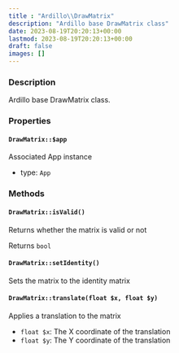 ```yaml
---
title : "Ardillo\\DrawMatrix"
description: "Ardillo base DrawMatrix class"
date: 2023-08-19T20:20:13+00:00
lastmod: 2023-08-19T20:20:13+00:00
draft: false
images: []
---
```

### Description

Ardillo base DrawMatrix class.

### Properties

#### `DrawMatrix::$app`

Associated App instance

 * type: `App`



### Methods

#### `DrawMatrix::isValid()`

Returns whether the matrix is valid or not


Returns `bool`



#### `DrawMatrix::setIdentity()`

Sets the matrix to the identity matrix



#### `DrawMatrix::translate(float $x, float $y)`

Applies a translation to the matrix

 * `float $x`: The X coordinate of the translation
 * `float $y`: The Y coordinate of the translation


